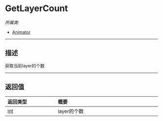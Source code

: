 # GetLayerCount

*所属类*:
* [Animator](/Api/Classes/Animation/Animator.md)
------------------------------------------------------------------------------------------
## 描述

获取当前layer的个数


------------------------------------------------------------------------------------------
## 返回值

|<div style="width:150px">返回类型</div>|<div style="width:520px">概要</div>|
|:---|:---|
|[int](/Api/DataType/Number.md)|layer的个数|
